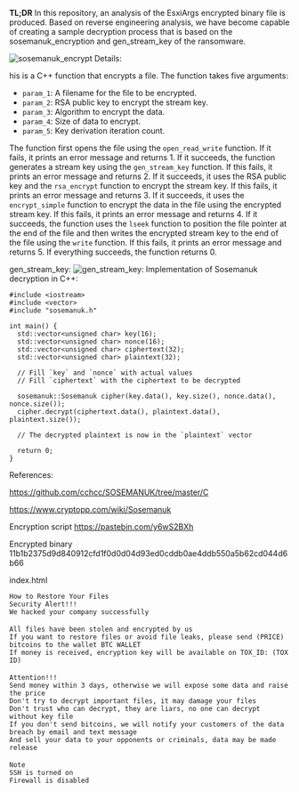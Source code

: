 **TL;DR**
In this repository, an analysis of the EsxiArgs encrypted binary file is produced. Based on reverse engineering analysis, we have become capable of creating a sample decryption process that is based on the sosemanuk_encryption and gen_stream_key of the ransomware.

![sosemanuk_encrypt](https://i.imgur.com/nrUf33D.png)
Details:

his is a C++ function that encrypts a file. The function takes five arguments:

-   `param_1`: A filename for the file to be encrypted.
-   `param_2`: RSA public key to encrypt the stream key.
-   `param_3`: Algorithm to encrypt the data.
-   `param_4`: Size of data to encrypt.
-   `param_5`: Key derivation iteration count.

The function first opens the file using the `open_read_write` function. If it fails, it prints an error message and returns 1. If it succeeds, the function generates a stream key using the `gen_stream_key` function. If this fails, it prints an error message and returns 2. If it succeeds, it uses the RSA public key and the `rsa_encrypt` function to encrypt the stream key. If this fails, it prints an error message and returns 3. If it succeeds, it uses the `encrypt_simple` function to encrypt the data in the file using the encrypted stream key. If this fails, it prints an error message and returns 4. If it succeeds, the function uses the `lseek` function to position the file pointer at the end of the file and then writes the encrypted stream key to the end of the file using the `write` function. If this fails, it prints an error message and returns 5. If everything succeeds, the function returns 0.

gen_stream_key: 
![gen_stream_key: ](https://i.imgur.com/O6Poau9.png)
Implementation of Sosemanuk decryption in C++:

    #include <iostream>
    #include <vector>
    #include "sosemanuk.h"
    
    int main() {
      std::vector<unsigned char> key(16);
      std::vector<unsigned char> nonce(16);
      std::vector<unsigned char> ciphertext(32);
      std::vector<unsigned char> plaintext(32);
    
      // Fill `key` and `nonce` with actual values
      // Fill `ciphertext` with the ciphertext to be decrypted
    
      sosemanuk::Sosemanuk cipher(key.data(), key.size(), nonce.data(), nonce.size());
      cipher.decrypt(ciphertext.data(), plaintext.data(), plaintext.size());
    
      // The decrypted plaintext is now in the `plaintext` vector
    
      return 0;
    }

References: 

https://github.com/cchcc/SOSEMANUK/tree/master/C

https://www.cryptopp.com/wiki/Sosemanuk

Encryption script https://pastebin.com/y6wS2BXh

Encrypted binary 11b1b2375d9d840912cfd1f0d0d04d93ed0cddb0ae4ddb550a5b62cd044d6b66

index.html

    How to Restore Your Files  
    Security Alert!!!  
    We hacked your company successfully  
    　  
    All files have been stolen and encrypted by us  
    If you want to restore files or avoid file leaks, please send (PRICE) bitcoins to the wallet BTC WALLET
    If money is received, encryption key will be available on TOX_ID: (TOX ID)  
    　  
    Attention!!!  
    Send money within 3 days, otherwise we will expose some data and raise the price  
    Don't try to decrypt important files, it may damage your files  
    Don't trust who can decrypt, they are liars, no one can decrypt without key file  
    If you don't send bitcoins, we will notify your customers of the data breach by email and text message  
    And sell your data to your opponents or criminals, data may be made release  
    　  
    Note  
    SSH is turned on  
    Firewall is disabled

